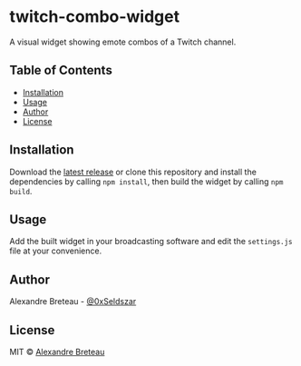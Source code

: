 # twitch-combo-widget

A visual widget showing emote combos of a Twitch channel.

## Table of Contents

- [Installation](#installation)
- [Usage](#usage)
- [Author](#author)
- [License](#license)

## Installation

Download the [latest release](https://github.com/Seldszar/brickie/releases/latest) or clone this repository and install the dependencies by calling `npm install`, then build the widget by calling `npm build`.

## Usage

Add the built widget in your broadcasting software and edit the `settings.js` file at your convenience.

## Author

Alexandre Breteau - [@0xSeldszar](https://twitter.com/0xSeldszar)

## License

MIT © [Alexandre Breteau](https://seldszar.fr)
